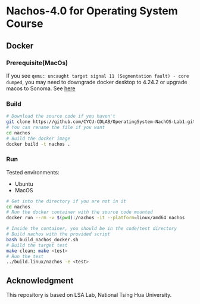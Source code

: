 # Nachos-4.0 for Operating System Course

## Docker

### Prerequisite(MacOs)

If you see `qemu: uncaught target signal 11 (Segmentation fault) - core dumped`, you may need to downgrade docker desktop to 4.24.2 or upgrade macos to Sonoma. See [here](https://github.com/docker/for-mac/issues/7172)

### Build

```bash
# Download the source code if you haven't
git clone https://github.com/CYCU-CDLAB/OperatingSystem-NachOS-Lab1.git nachos
# You can rename the file if you want
cd nachos
# Build the docker image
docker build -t nachos .
```

### Run

Tested environments:

- Ubuntu
- MacOS

```bash
# Get into the directory if you are not in it
cd nachos
# Run the docker container with the source code mounted
docker run --rm -v $(pwd):/nachos -it --platform=linux/amd64 nachos
```

```bash
# Inside the container, you should be in the code/test directory
# Build nachos with the provided script
bash build_nachos_docker.sh
# Build the target test
make clean; make <test>
# Run the test
../build.linux/nachos -e <test>
```

## Acknowledgment


This repository is based on LSA Lab, National Tsing Hua University.
